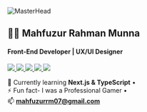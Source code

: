 <!-- Banner -->
![MasterHead](https://i.ibb.co/MMrK4QS/github-banner.png)

<p align="center">
  <h2>👨‍💻 Mahfuzur Rahman Munna</h2>
  <h4>Front-End Developer | UX/UI Designer</h4>
  
  <!-- Social Links -->
  <a href="https://linkedin.com/in/mahfuzurmunna">
    <img src="https://img.shields.io/badge/-LinkedIn-0e76a8?style=for-the-badge&logo=linkedin" />
  </a>
  <a href="https://twitter.com/mahfuzurmunna_r">
    <img src="https://img.shields.io/badge/-Twitter-1DA1F2?style=for-the-badge&logo=twitter" />
  </a>
  <a href="https://instagram.com/mahfuzmunna07">
    <img src="https://img.shields.io/badge/-Instagram-E4405F?style=for-the-badge&logo=instagram" />
  </a>
  <a href="https://dribbble.com/mahfuzurmunna">
    <img src="https://img.shields.io/badge/-Dribbble-EA4C89?style=for-the-badge&logo=dribbble" />
  </a>
  <a href="https://www.behance.net/mahfuzurmunna">
    <img src="https://img.shields.io/badge/-Behance-1769FF?style=for-the-badge&logo=behance" />
  </a>
  
  <br>
  
  🌱 Currently learning <b>Next.js & TypeScript</b> •  
  ⚡ Fun fact- I was a Professional Gamer •  
  📫 <b>mahfuzurrm07@gmail.com</b>  
</p>


<!-- GitHub Stats 
## 📊 GitHub Stats

![Munna's GitHub Stats](https://github-readme-stats.vercel.app/api?username=mahfuzurmunna&show_icons=true&theme=radical)

![Top Langs](https://github-readme-stats.vercel.app/api/top-langs/?username=mahfuzurmunna&layout=compact&theme=radical)

## 🔥 Streak Stats

![Munna's GitHub Streak](https://github-readme-streak-stats.herokuapp.com/?user=mahfuzurmunna&theme=radical)
-->
